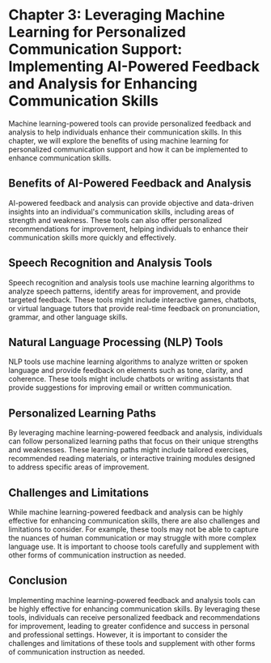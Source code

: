 Chapter 3: Leveraging Machine Learning for Personalized Communication Support: Implementing AI-Powered Feedback and Analysis for Enhancing Communication Skills
===============================================================================================================================================================

Machine learning-powered tools can provide personalized feedback and analysis to help individuals enhance their communication skills. In this chapter, we will explore the benefits of using machine learning for personalized communication support and how it can be implemented to enhance communication skills.

Benefits of AI-Powered Feedback and Analysis
--------------------------------------------

AI-powered feedback and analysis can provide objective and data-driven insights into an individual's communication skills, including areas of strength and weakness. These tools can also offer personalized recommendations for improvement, helping individuals to enhance their communication skills more quickly and effectively.

Speech Recognition and Analysis Tools
-------------------------------------

Speech recognition and analysis tools use machine learning algorithms to analyze speech patterns, identify areas for improvement, and provide targeted feedback. These tools might include interactive games, chatbots, or virtual language tutors that provide real-time feedback on pronunciation, grammar, and other language skills.

Natural Language Processing (NLP) Tools
---------------------------------------

NLP tools use machine learning algorithms to analyze written or spoken language and provide feedback on elements such as tone, clarity, and coherence. These tools might include chatbots or writing assistants that provide suggestions for improving email or written communication.

Personalized Learning Paths
---------------------------

By leveraging machine learning-powered feedback and analysis, individuals can follow personalized learning paths that focus on their unique strengths and weaknesses. These learning paths might include tailored exercises, recommended reading materials, or interactive training modules designed to address specific areas of improvement.

Challenges and Limitations
--------------------------

While machine learning-powered feedback and analysis can be highly effective for enhancing communication skills, there are also challenges and limitations to consider. For example, these tools may not be able to capture the nuances of human communication or may struggle with more complex language use. It is important to choose tools carefully and supplement with other forms of communication instruction as needed.

Conclusion
----------

Implementing machine learning-powered feedback and analysis tools can be highly effective for enhancing communication skills. By leveraging these tools, individuals can receive personalized feedback and recommendations for improvement, leading to greater confidence and success in personal and professional settings. However, it is important to consider the challenges and limitations of these tools and supplement with other forms of communication instruction as needed.
